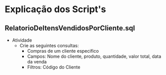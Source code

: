 # Explicação dos Script's

## RelatorioDeItensVendidosPorCliente.sql

- Atividade
    - Crie as seguintes consultas:
        - Compras de um cliente especifico
        - Campos: Nome do cliente, produto, quantidade, valor total, data da venda
        - Filtros: Código do Cliente



